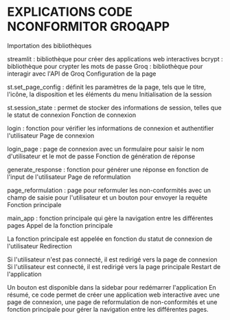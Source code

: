 # EXPLICATIONS CODE NCONFORMITOR GROQAPP

Importation des bibliothèques

streamlit : bibliothèque pour créer des applications web interactives
bcrypt : bibliothèque pour crypter les mots de passe
Groq : bibliothèque pour interagir avec l'API de Groq
Configuration de la page

st.set_page_config : définit les paramètres de la page, tels que le titre, l'icône, la disposition et les éléments du menu
Initialisation de la session

st.session_state : permet de stocker des informations de session, telles que le statut de connexion
Fonction de connexion

login : fonction pour vérifier les informations de connexion et authentifier l'utilisateur
Page de connexion

login_page : page de connexion avec un formulaire pour saisir le nom d'utilisateur et le mot de passe
Fonction de génération de réponse

generate_response : fonction pour générer une réponse en fonction de l'input de l'utilisateur
Page de reformulation

page_reformulation : page pour reformuler les non-conformités avec un champ de saisie pour l'utilisateur et un bouton pour envoyer la requête
Fonction principale

main_app : fonction principale qui gère la navigation entre les différentes pages
Appel de la fonction principale

La fonction principale est appelée en fonction du statut de connexion de l'utilisateur
Redirection

Si l'utilisateur n'est pas connecté, il est redirigé vers la page de connexion
Si l'utilisateur est connecté, il est redirigé vers la page principale
Restart de l'application

Un bouton est disponible dans la sidebar pour redémarrer l'application
En résumé, ce code permet de créer une application web interactive avec une page de connexion, une page de reformulation de non-conformités et une fonction principale pour gérer la navigation entre les différentes pages.
